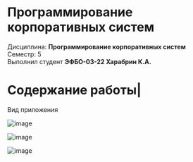 # Программирование корпоративных систем
Дисциплина: **Программирование корпоративных систем** <br>
Семестр: 5 <br>
Выполнил студент **ЭФБО-03-22 Харабрин К.А.** <br>

# Содержание работы|

Вид приложения

![image](https://github.com/user-attachments/assets/3136ca48-a390-412c-b039-073eca1c18cf)

![image](https://github.com/user-attachments/assets/95cd147b-29c2-44d7-a6b8-fe0a4454938b)

![image](https://github.com/user-attachments/assets/b937a64b-aa1a-46aa-a736-f3aaccba1f76)
